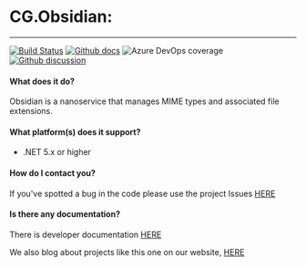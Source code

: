 # CG.Obsidian: 
---
[![Build Status](https://dev.azure.com/codegator/CG.Obsidian/_apis/build/status/CodeGator.CG.Obsidian?branchName=main)](https://dev.azure.com/codegator/CG.Obsidian/_build/latest?definitionId=60&branchName=main)
[![Github docs](https://img.shields.io/static/v1?label=Documentation&message=online&color=blue)](https://codegator.github.io/CG.Obsidian/index.html)
![Azure DevOps coverage](https://img.shields.io/azure-devops/coverage/codegator/CG.Obsidian/60)
[![Github discussion](https://img.shields.io/badge/Discussion-online-blue)](https://github.com/CodeGator/CG.Obsidian/discussions)

#### What does it do?
Obsidian is a nanoservice that manages MIME types and associated file extensions.

#### What platform(s) does it support?
* .NET 5.x or higher

#### How do I contact you?
If you've spotted a bug in the code please use the project Issues [HERE](https://github.com/CodeGator/CG.Obsidian/issues)

#### Is there any documentation?
There is developer documentation [HERE](https://codegator.github.io/CG.Obsidian/)

We also blog about projects like this one on our website, [HERE](http://www.codegator.com)